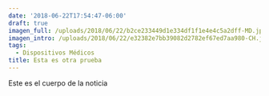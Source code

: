 ```yaml
---
date: '2018-06-22T17:54:47-06:00'
draft: true
imagen_full: /uploads/2018/06/22/b2ce233449d1e334df1f1e4e4c5a2dff-MD.jpg
imagen_intro: /uploads/2018/06/22/e32382e7bb39082d2782ef67ed7aa980-CH.jpg
tags:
  - Dispositivos Médicos
title: Esta es otra prueba
---
```




Este es el cuerpo de la noticia
